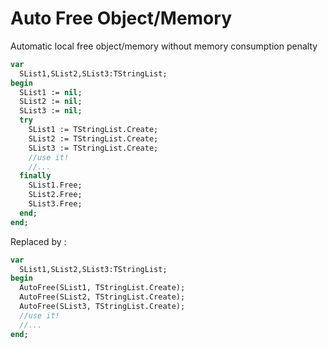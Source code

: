 # Auto Free Object/Memory
Automatic local free object/memory without memory consumption penalty

```pascal
var
  SList1,SList2,SList3:TStringList;
begin
  SList1 := nil;
  SList2 := nil;
  SList3 := nil;
  try
    SList1 := TStringList.Create;
    SList2 := TStringList.Create;
    SList3 := TStringList.Create;
    //use it!
    //...
  finally
    SList1.Free;
    SList2.Free;
    SList3.Free;
  end;
end;
```

Replaced by :

```pascal
var
  SList1,SList2,SList3:TStringList;
begin
  AutoFree(SList1, TStringList.Create);
  AutoFree(SList2, TStringList.Create);
  AutoFree(SList3, TStringList.Create);
  //use it!
  //...
end;
```
